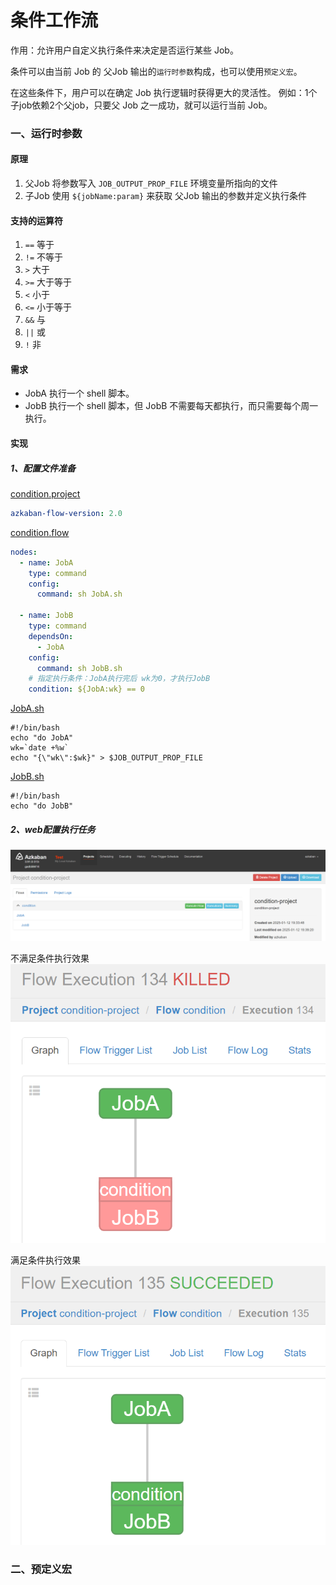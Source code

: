 # 条件工作流

作用：允许用户自定义执行条件来决定是否运行某些 Job。

条件可以由当前 Job 的 父Job 输出的`运行时参数`构成，也可以使用`预定义宏`。

在这些条件下，用户可以在确定 Job 执行逻辑时获得更大的灵活性。
例如：1个子job依赖2个父job，只要父 Job 之一成功，就可以运行当前 Job。

### 一、运行时参数

#### 原理

1. 父Job 将参数写入 `JOB_OUTPUT_PROP_FILE` 环境变量所指向的文件
2. 子Job 使用 `${jobName:param}` 来获取 父Job 输出的参数并定义执行条件

#### 支持的运算符

1. `==` 等于
2. `!=` 不等于
3. `>` 大于
4. `>=` 大于等于
5. `<` 小于
6. `<=` 小于等于
7. `&&` 与
8. `||` 或
9. `!` 非

#### 需求

- JobA 执行一个 shell 脚本。
- JobB 执行一个 shell 脚本，但 JobB 不需要每天都执行，而只需要每个周一执行。

#### 实现

##### 1、配置文件准备

[condition.project](./09-job/condition.project)

```yaml
azkaban-flow-version: 2.0
```

[condition.flow](./09-job/condition.flow)

```yaml
nodes:
  - name: JobA
    type: command
    config:
      command: sh JobA.sh

  - name: JobB
    type: command
    dependsOn:
      - JobA
    config:
      command: sh JobB.sh
    # 指定执行条件：JobA执行完后 wk为0，才执行JobB
    condition: ${JobA:wk} == 0
```

[JobA.sh](./09-job/JobA.sh)

```shell
#!/bin/bash
echo "do JobA"
wk=`date +%w`
echo "{\"wk\":$wk}" > $JOB_OUTPUT_PROP_FILE
```

[JobB.sh](./09-job/JobB.sh)

```shell
#!/bin/bash
echo "do JobB"
```

##### 2、web配置执行任务

![](./images/09-条件工作流_1736682017215.png)

不满足条件执行效果
![](./images/09-条件工作流_1736681792203.png)

满足条件执行效果
![](./images/09-条件工作流_1736681988701.png)

### 二、预定义宏